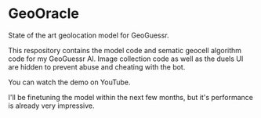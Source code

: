 # GeoOracle
State of the art geolocation model for GeoGuessr. 

This respository contains the model code and sematic geocell algorithm code for my GeoGuessr AI. Image collection code as well as the duels UI are hidden to prevent abuse and cheating with the bot. 

You can watch the demo on YouTube. 

I'll be finetuning the model within the next few months, but it's performance is already very impressive. 
